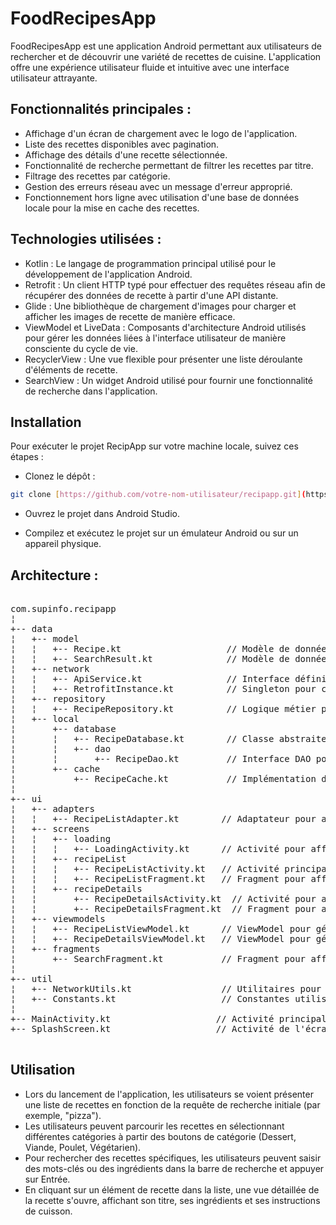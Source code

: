 # FoodRecipesApp
FoodRecipesApp est une application Android permettant aux utilisateurs de rechercher et de découvrir une variété de recettes de cuisine. L'application offre une expérience utilisateur fluide et intuitive avec une interface utilisateur attrayante.

## Fonctionnalités principales :

- Affichage d'un écran de chargement avec le logo de l'application.
- Liste des recettes disponibles avec pagination.
- Affichage des détails d'une recette sélectionnée.
- Fonctionnalité de recherche permettant de filtrer les recettes par titre.
- Filtrage des recettes par catégorie.
- Gestion des erreurs réseau avec un message d'erreur approprié.
- Fonctionnement hors ligne avec utilisation d'une base de données locale pour la mise en cache des recettes.

## Technologies utilisées :

- Kotlin : Le langage de programmation principal utilisé pour le développement de l'application Android.
- Retrofit : Un client HTTP typé pour effectuer des requêtes réseau afin de récupérer des données de recette à partir d'une API distante.
- Glide : Une bibliothèque de chargement d'images pour charger et afficher les images de recette de manière efficace.
- ViewModel et LiveData : Composants d'architecture Android utilisés pour gérer les données liées à l'interface utilisateur de manière consciente du cycle de vie.
- RecyclerView : Une vue flexible pour présenter une liste déroulante d'éléments de recette.
- SearchView : Un widget Android utilisé pour fournir une fonctionnalité de recherche dans l'application.

## Installation

Pour exécuter le projet RecipApp sur votre machine locale, suivez ces étapes :

- Clonez le dépôt :

```bash
git clone [https://github.com/votre-nom-utilisateur/recipapp.git](https://github.com/TheAgentMaro/RecipApp-Project.git)
```

- Ouvrez le projet dans Android Studio.

- Compilez et exécutez le projet sur un émulateur Android ou sur un appareil physique.

## Architecture :
<pre>

com.supinfo.recipapp
¦
+-- data
¦   +-- model
¦   ¦   +-- Recipe.kt                    // Modèle de données pour une recette
¦   ¦   +-- SearchResult.kt              // Modèle de données pour un résultat de recherche
¦   +-- network
¦   ¦   +-- ApiService.kt                // Interface définissant les appels réseau à l'API
¦   ¦   +-- RetrofitInstance.kt          // Singleton pour créer une instance Retrofit
¦   +-- repository
¦   ¦   +-- RecipeRepository.kt          // Logique métier pour l'accès aux données (API, cache, base de données)
¦   +-- local
¦       +-- database
¦       ¦   +-- RecipeDatabase.kt        // Classe abstraite pour la base de données Room
¦       ¦   +-- dao
¦       ¦       +-- RecipeDao.kt         // Interface DAO pour les opérations sur la table Recipe
¦       +-- cache
¦           +-- RecipeCache.kt           // Implémentation du cache pour stocker les données localement
¦
+-- ui
¦   +-- adapters
¦   ¦   +-- RecipeListAdapter.kt        // Adaptateur pour afficher une liste de recettes dans un RecyclerView
¦   +-- screens
¦   ¦   +-- loading
¦   ¦   ¦   +-- LoadingActivity.kt      // Activité pour afficher un écran de chargement
¦   ¦   +-- recipeList
¦   ¦   ¦   +-- RecipeListActivity.kt   // Activité principale pour afficher la liste des recettes
¦   ¦   ¦   +-- RecipeListFragment.kt   // Fragment pour afficher la liste des recettes dans RecipeListActivity
¦   ¦   +-- recipeDetails
¦   ¦       +-- RecipeDetailsActivity.kt  // Activité pour afficher les détails d'une recette
¦   ¦       +-- RecipeDetailsFragment.kt  // Fragment pour afficher les détails d'une recette dans RecipeDetailsActivity
¦   +-- viewmodels
¦   ¦   +-- RecipeListViewModel.kt      // ViewModel pour gérer les données de la liste des recettes
¦   ¦   +-- RecipeDetailsViewModel.kt   // ViewModel pour gérer les données des détails d'une recette
¦   +-- fragments
¦       +-- SearchFragment.kt           // Fragment pour afficher l'interface de recherche
¦
+-- util
¦   +-- NetworkUtils.kt                 // Utilitaires pour gérer les opérations réseau
¦   +-- Constants.kt                    // Constantes utilisées dans l'application
¦
+-- MainActivity.kt                    // Activité principale de l'application
+-- SplashScreen.kt                    // Activité de l'écran de démarrage de l'application

</pre>


## Utilisation

- Lors du lancement de l'application, les utilisateurs se voient présenter une liste de recettes en fonction de la requête de recherche initiale (par exemple, "pizza").
- Les utilisateurs peuvent parcourir les recettes en sélectionnant différentes catégories à partir des boutons de catégorie (Dessert, Viande, Poulet, Végétarien).
- Pour rechercher des recettes spécifiques, les utilisateurs peuvent saisir des mots-clés ou des ingrédients dans la barre de recherche et appuyer sur Entrée.
- En cliquant sur un élément de recette dans la liste, une vue détaillée de la recette s'ouvre, affichant son titre, ses ingrédients et ses instructions de cuisson.
